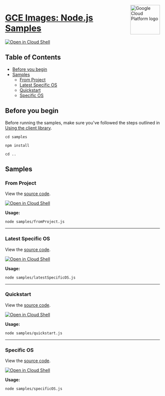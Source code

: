 [//]: # "This README.md file is auto-generated, all changes to this file will be lost."
[//]: # "To regenerate it, use `python -m synthtool`."
<img src="https://avatars2.githubusercontent.com/u/2810941?v=3&s=96" alt="Google Cloud Platform logo" title="Google Cloud Platform" align="right" height="96" width="96"/>

# [GCE Images: Node.js Samples](https://github.com/googleapis/gce-images)

[![Open in Cloud Shell][shell_img]][shell_link]



## Table of Contents

* [Before you begin](#before-you-begin)
* [Samples](#samples)
  * [From Project](#from-project)
  * [Latest Specific OS](#latest-specific-os)
  * [Quickstart](#quickstart)
  * [Specific OS](#specific-os)

## Before you begin

Before running the samples, make sure you've followed the steps outlined in
[Using the client library](https://github.com/googleapis/gce-images#using-the-client-library).

`cd samples`

`npm install`

`cd ..`

## Samples



### From Project

View the [source code](https://github.com/googleapis/gce-images/blob/master/samples/fromProject.js).

[![Open in Cloud Shell][shell_img]](https://console.cloud.google.com/cloudshell/open?git_repo=https://github.com/googleapis/gce-images&page=editor&open_in_editor=samples/fromProject.js,samples/README.md)

__Usage:__


`node samples/fromProject.js`


-----




### Latest Specific OS

View the [source code](https://github.com/googleapis/gce-images/blob/master/samples/latestSpecificOS.js).

[![Open in Cloud Shell][shell_img]](https://console.cloud.google.com/cloudshell/open?git_repo=https://github.com/googleapis/gce-images&page=editor&open_in_editor=samples/latestSpecificOS.js,samples/README.md)

__Usage:__


`node samples/latestSpecificOS.js`


-----




### Quickstart

View the [source code](https://github.com/googleapis/gce-images/blob/master/samples/quickstart.js).

[![Open in Cloud Shell][shell_img]](https://console.cloud.google.com/cloudshell/open?git_repo=https://github.com/googleapis/gce-images&page=editor&open_in_editor=samples/quickstart.js,samples/README.md)

__Usage:__


`node samples/quickstart.js`


-----




### Specific OS

View the [source code](https://github.com/googleapis/gce-images/blob/master/samples/specificOS.js).

[![Open in Cloud Shell][shell_img]](https://console.cloud.google.com/cloudshell/open?git_repo=https://github.com/googleapis/gce-images&page=editor&open_in_editor=samples/specificOS.js,samples/README.md)

__Usage:__


`node samples/specificOS.js`






[shell_img]: https://gstatic.com/cloudssh/images/open-btn.png
[shell_link]: https://console.cloud.google.com/cloudshell/open?git_repo=https://github.com/googleapis/gce-images&page=editor&open_in_editor=samples/README.md
[product-docs]: https://cloud.google.com/compute/docs/images
